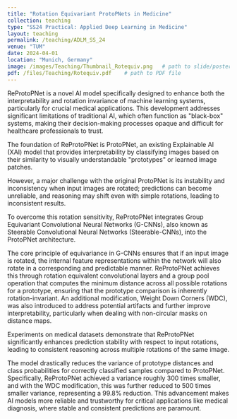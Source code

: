 ```yaml
---
title: "Rotation Equivariant ProtoPNets in Medicine"
collection: teaching
type: "SS24 Practical: Applied Deep Learning in Medicine"
layout: teaching
permalink: /teaching/ADLM_SS_24
venue: "TUM"
date: 2024-04-01
location: "Munich, Germany"
image: /images/Teaching/Thumbnail_Rotequiv.png   # path to slide/poster image
pdf: /files/Teaching/Rotequiv.pdf    # path to PDF file
---
```


ReProtoPNet is a novel AI model specifically designed to enhance both the interpretability and rotation invariance of machine learning systems, particularly for crucial medical applications. This development addresses significant limitations of traditional AI, which often function as "black-box" systems, making their decision-making processes opaque and difficult for healthcare professionals to trust.

The foundation of ReProtoPNet is ProtoPNet, an existing Explainable AI (XAI) model that provides interpretability by classifying images based on their similarity to visually understandable "prototypes" or learned image patches.

However, a major challenge with the original ProtoPNet is its instability and inconsistency when input images are rotated; predictions can become unreliable, and reasoning may shift even with simple rotations, leading to inconsistent results.

To overcome this rotation sensitivity, ReProtoPNet integrates Group Equivariant Convolutional Neural Networks (G-CNNs), also known as Steerable Convolutional Neural Networks (Steerable-CNNs), into the ProtoPNet architecture. 

The core principle of equivariance in G-CNNs ensures that if an input image is rotated, the internal feature representations within the network will also rotate in a corresponding and predictable manner. ReProtoPNet achieves this through rotation equivalent convolutional layers and a group pool operation that computes the minimum distance across all possible rotations for a prototype, ensuring that the prototype comparison is inherently rotation-invariant. An additional modification, Weight Down Corners (WDC), was also introduced to address potential artifacts and further improve interpretability, particularly when dealing with non-circular masks on distance maps.

Experiments on medical datasets demonstrate that ReProtoPNet significantly enhances prediction stability with respect to input rotations, leading to consistent reasoning across multiple rotations of the same image.

The model drastically reduces the variance of prototype distances and class probabilities for correctly classified samples compared to ProtoPNet. Specifically, ReProtoPNet achieved a variance roughly 300 times smaller, and with the WDC modification, this was further reduced to 500 times smaller variance, representing a 99.8% reduction. This advancement makes AI models more reliable and trustworthy for critical applications like medical diagnosis, where stable and consistent predictions are paramount.